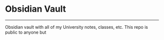 # Obsidian Vault
---

Obsidian vault with all of my University notes, classes, etc. 
This repo is public to anyone but 